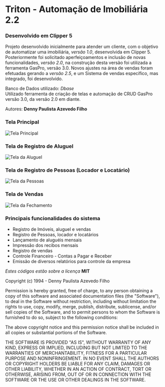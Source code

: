 # Triton - Automação de Imobiliária 2.2

### Desenvolvido em Clipper 5

Projeto desenvolvido inicialmente para atender um cliente, com o objetivo de automatizar
uma imobiliária, _versão 1.0_, desenvolvida em Clipper 5.  
Posteriormente foi solicitado aperfeiçoamentos e inclusão de novas funcionalidades,
_versão 2.0_, na construção desta versão foi utilizada a ferramenta GasPro, versão 3.0.
Novos ajustes na área de vendas foram efetuadas gerando a _versão 2.5_, e um Sistema de
vendas específico, mas integrado, foi desenvolvido.

Banco de Dados utilizado: _Dbase_  
Utilizado ferramenta de criação de telas e automação de CRUD GasPro versão 3.0,
da versão 2.0 em diante.

Autores: **Denny Paulista Azevedo Filho**

### Tela Principal

![Tela Principal](https://md.dev.br/img/sisdesk/TelaPriTriton.png)

### Tela de Registro de Aluguel

![Tela da Aluguel](https://md.dev.br/img/sisdesk/TelaEfetuarAluguel.png)

### Tela de Registro de Pessoas (Locador e Locatário)

![Tela da Pessoas](https://md.dev.br/img/sisdesk/TelaPessoasTriton.png)

### Tela de Vendas

![Tela da Fechamento](https://md.dev.br/img/sisdesk/TelaVendasTriton.png)

### Principais funcionalidades do sistema

- Registro de Imóveis, aluguel e vendas
- Registro de Pessoas, locador e locatários
- Lançamento de aluguéis mensais
- Impressão dos recibos mensais
- Registro de vendas
- Controle Financeiro - Contas a Pagar e Receber
- Emissão de diversos relatórios para controle da empresa

_Estes códigos estão sobre a licença_ **MIT**

Copyright (c) 1994 - Denny Paulista Azevedo Filho

Permission is hereby granted, free of charge, to any person obtaining a copy
of this software and associated documentation files (the "Software"), to deal
in the Software without restriction, including without limitation the rights
to use, copy, modify, merge, publish, distribute, sublicense, and/or sell
copies of the Software, and to permit persons to whom the Software is
furnished to do so, subject to the following conditions:

The above copyright notice and this permission notice shall be included in all
copies or substantial portions of the Software.

THE SOFTWARE IS PROVIDED "AS IS", WITHOUT WARRANTY OF ANY KIND, EXPRESS OR
IMPLIED, INCLUDING BUT NOT LIMITED TO THE WARRANTIES OF MERCHANTABILITY,
FITNESS FOR A PARTICULAR PURPOSE AND NONINFRINGEMENT. IN NO EVENT SHALL THE
AUTHORS OR COPYRIGHT HOLDERS BE LIABLE FOR ANY CLAIM, DAMAGES OR OTHER
LIABILITY, WHETHER IN AN ACTION OF CONTRACT, TORT OR OTHERWISE, ARISING FROM,
OUT OF OR IN CONNECTION WITH THE SOFTWARE OR THE USE OR OTHER DEALINGS IN THE
SOFTWARE.
